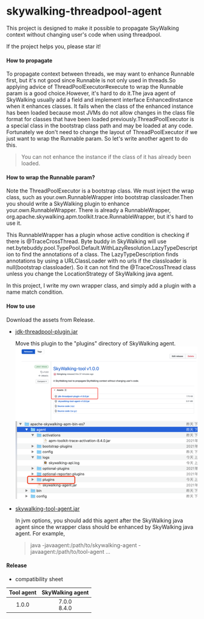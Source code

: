 # skywalking-threadpool-agent

This project is designed to make it possible to propagate SkyWalking context without changing user's code when using threadpool.

If the project helps you, please star it!

#### How to propagate

To propagate context between threads, we may want to enhance Runnable first, but it's not good since Runnable is not only 
used in threads.So applying advice of ThreadPoolExecutor#execute to wrap the Runnable param is a good choice.However, it's hard to do 
it.The java agent of SkyWalking usually add a field and implement interface EnhancedInstance when it enhances classes.
It fails when the class of the enhanced instance has been loaded because most JVMs do not allow changes in the class 
file format for classes that have been loaded previously.ThreadPoolExecutor is a special class in the bootstrap class 
path and may be loaded at any code. Fortunately we don't need to change the layout of ThreadPoolExecutor if we just want 
to wrap the Runnable param. So let's write another agent to do this.

> You can not enhance the instance if the class of it has already been loaded.



#### How to wrap the Runnable param?

Note the ThreadPoolExecutor is a bootstrap class. We must inject the wrap class, such as your.own.RunnableWrapper into 
bootstrap classloader.Then you should write a SkyWalking plugin to enhance your.own.RunnableWrapper. There is already a 
RunnableWrapper, org.apache.skywalking.apm.toolkit.trace.RunnableWrapper, but it's hard to use it.

This RunnableWrapper has a plugin whose active condition is checking if there is @TraceCrossThread. Byte buddy in 
SkyWalking will use net.bytebuddy.pool.TypePool.Default.WithLazyResolution.LazyTypeDescription to find the annotations 
of a class. The LazyTypeDescription finds annotations by using a URLClassLoader with no urls if the classloader is 
null(bootstrap classloader). So it can not find the @TraceCrossThread class unless you change the LocationStrategy of 
SkyWalking java agent.

In this project, I write my own wrapper class, and simply add a plugin with a name match condition.

#### How to use

Download the assets from Release.
* [jdk-threadpool-plugin.jar](https://github.com/libinglong/skywalking-threadpool-agent/releases/download/v1.0.0/jdk-threadpool-plugin.jar)

  Move this plugin to the "plugins" directory of SkyWalking agent.
  ![plugin](docs/images/plugin.png)
  ![plugin](docs/images/sky-plugins.png)

* [skywalking-tool-agent.jar](https://github.com/libinglong/skywalking-threadpool-agent/releases/download/v1.0.0/skywalking-tool-agent.jar)

  In jvm options, you should add this agent after the SkyWalking java agent since the wrapper class should be enhanced 
  by SkyWalking java agent. For example,

  > java -javaagent:/path/to/skywalking-agent -javaagent:/path/to/tool-agent ...



#### Release

* compatibility sheet

| Tool agent | SkyWalking agent |
| :--------: | :--------------: |
|   1.0.0    | 7.0.0<br />8.4.0 |

